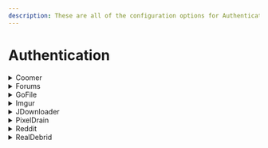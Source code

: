 ```yaml
---
description: These are all of the configuration options for Authentication.
---
```


# Authentication

<details>

<summary>Coomer</summary>

In order to scrape your favorites from coomer, you need to provide Cyberdrop-DL with your coomer `session` cookie.

Once you have put your `session` cookie into the authentication file, you can add `https://coomer.su/favorites` to the URLs file, and Cyberdrop-DL will scrape your favorites.

</details>

<details>

<summary>Forums</summary>

In order to scrape links/content from forums, you need to provide Cyberdrop-DL with your login details so it can access the website. This section also includes cookies for the support forums.

If you use the cookie extractor to load the `XF_User` cookies into the program, you don't need to provide these credentials. If you ever log out of the forum in your browser though, you will need to use the cookie extractor again to get new cookies.

It is best to leave the authentication parameter for SimpCity blank, as they have made their forum public and have asked users scraping the website not to use logged in users.

In order to set specific authentication values for a config instead of the global values, make an `authentication.yaml` file in the config folder.

***

* \<forum>\_xf\_user\_cookie

This is the value for the `XF_User` cookie mentioned above. If you want to only use credentials, you can leave this blank.

* \<forum>\_username

This is your username for the forum. Again, if you use cookies, you don't need to provide this.

* \<forum>\_password

This is your password for the forum. Again, if you use cookies, you don't need to provide this.

</details>

<details>

<summary>GoFile</summary>

If you decide to pay for GoFile Premium (faster downloads, etc) you can provide your API key to Cyberdrop-DL in order for the program to use it.

***

* gofile\_api\_key

You can get your API key here: [https://gofile.io/myProfile](https://gofile.io/myProfile)

</details>

<details>

<summary>Imgur</summary>

In order to scrape images from Imgur, you'll need to create a client on Imgurs website.

[https://api.imgur.com/oauth2/addclient](https://api.imgur.com/oauth2/addclient)

Some examples of what to put in for what it asks for:

> Application Name: Cyberdrop-DL

> OAuth2 without a callback URL

> Website: <really doesn't matter>

> Email: Your email

> Description: Cyberdrop-DL client

***

* imgur\_client\_id

After generating the client above, you will need to give Cyberdrop-DL the client ID.

</details>

<details>

<summary>JDownloader</summary>

Under JDownloader 2 settings -> MyJDownloader

You will set an email, password, and device name (then connect).

***

* jdownloader\_username

Provide Cyberdrop-DL the email from above

* jdownloader\_password

Provide Cyberdrop-DL the password from above

* jdownloader\_device

Provide Cyberdrop-DL the device name from above

</details>

<details>

<summary>PixelDrain</summary>

If you decide to pay for PixelDrain premium (faster downloads, etc) you can provide your API key to Cyberdrop-Dl in order for the program to use it.

***

* pixeldrain\_api\_key

You can get your API key here: [https://pixeldrain.com/user/api\_keys](https://pixeldrain.com/user/api\_keys)

</details>

<details>

<summary>Reddit</summary>

In order to scrape files from Reddit, you'll need to create an app on reddits website (it's free).

[https://www.reddit.com/prefs/apps](https://www.reddit.com/prefs/apps)

***

* reddit\_personal\_use\_script
* reddit\_secret

after generating the app, you will need to give Cyberdrop-DL these values.

</details>

<details>

<summary>RealDebrid</summary>

In order to download files from sites supported by real-debrid, you'll need to get the api token from your account.

***

* realdebrid\_api\_key

You can get your API key here (you must be logged in): [https://real-debrid.com/apitoken](https://real-debrid.com/apitoken)

</details>
